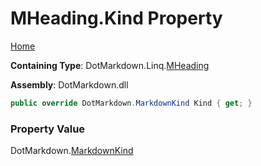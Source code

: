 # MHeading\.Kind Property

[Home](../../../../README.md)

**Containing Type**: DotMarkdown\.Linq\.[MHeading](../README.md)

**Assembly**: DotMarkdown\.dll

```csharp
public override DotMarkdown.MarkdownKind Kind { get; }
```

### Property Value

DotMarkdown\.[MarkdownKind](../../../MarkdownKind/README.md)

